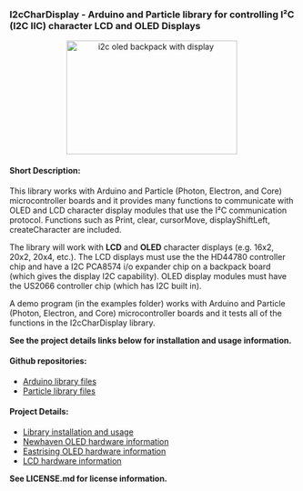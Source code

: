 ### I2cCharDisplay - Arduino and Particle library for controlling I²C (I2C IIC) character LCD and OLED Displays

<div style="text-align: center;">

<div style="display: inline-block; margin-right: 5px;">
<img class="size-thumbnail wp-image-176" src="http://wht.io/wp-content/uploads/projects/i2c-oled-backpack-newhaven/newhaven-seeeduino.jpg" alt="i2c oled backpack with display" width="300" height="200" />
</div>

</div>




#### Short Description:

This library works with Arduino and Particle (Photon, Electron, and Core) microcontroller boards and it provides many functions to communicate with OLED and LCD character display modules that use the I²C communication protocol. Functions such as Print, clear, cursorMove, displayShiftLeft, createCharacter are included.

The library will work with **LCD** and **OLED** character displays (e.g. 16x2, 20x2, 20x4, etc.). The LCD displays must use the the HD44780 controller chip and have a I2C PCA8574 i/o expander chip on a backpack board (which gives the display I2C capability). OLED display modules must have the US2066 controller chip (which has I2C built in).

A demo program (in the examples folder) works with Arduino and Particle (Photon, Electron, and Core) microcontroller boards and it tests all of the functions in the I2cCharDisplay library.

**See the project details links below for installation and usage information.**

#### Github repositories:
* [Arduino library files](https://github.com/wht-io/i2c-char-display-arduino.git)
* [Particle library files](https://github.com/wht-io/i2c-char-display-particle.git)

#### Project Details:

* [Library installation and usage](http://wht.io/portfolio/i2c-display-library/)
* [Newhaven OLED hardware information](http://wht.io/portfolio/i2c-oled-backpack-board-newhaven/)
* [Eastrising OLED hardware information](http://wht.io/portfolio/i2c-oled-backpack-board-eastrising/)
* [LCD hardware information](http://wht.io/portfolio/i2c-lcd-backpack-board/)

**See LICENSE.md for license information.**
